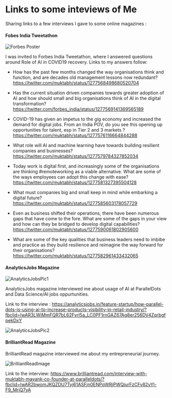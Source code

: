 # Links to some inteviews of Me

Sharing links to a few interviews I gave to some online magazines :

#### Fobes India Tweetathon

![Forbes Poster]()

I was invited to Forbes India Tweetathon, where I answered questions around Role of AI in COVID19 recovery. Links to my answers follow:

* How has the past few months changed the way organisations think and function, and are decades old management lessons now redundant? https://twitter.com/muktabh/status/1277568498680520704

* Has the current situation driven companies towards greater adoption of AI and how should small and big organisations think of AI in the digital transformation? https://twitter.com/forbes_india/status/1277569141369565189

* COVID-19 has given an impetus to the gig economy and increased the demand for digital jobs. From an India POV, do you see this opening up opportunities for talent, esp in Tier 2 and 3 markets ?  https://twitter.com/muktabh/status/1277576116664844288

* What role will AI and machine learning have towards building resilient companies and businesses?  https://twitter.com/muktabh/status/1277579784327852034

* Today work is digital first, and increasingly some of the organisations are thinking #remoteworking as a viable alternative. What are some of the ways employees can adopt this change with ease?  https://twitter.com/muktabh/status/1277581327395504128

* What must companies big and small keep in mind while embarking a digital future?   https://twitter.com/muktabh/status/1277585603178057729

* Even as business shifted their operations, there have been numerous gaps that have come to the fore. What are some of the gaps in your view and how can they be bridged to develop digital capabilities? https://twitter.com/muktabh/status/1277590061802905600

* What are some of the key qualities that business leaders need to imbibe and practice as they build resilience and reimagine the way forward for their organisations? https://twitter.com/muktabh/status/1277582961433432065

#### AnalyticsJobs Magazine

![AnalyticsJobsPic1]({{site.baseurl}}/images/AJ1.jpg)

AnalyticsJobs magazine interviewed me about usage of AI at ParallelDots and Data Science/AI jobs oppurtunities.

Link to the interview : https://analyticsjobs.in/feature-startup/how-parallel-dots-is-using-ai-to-increase-products-visibility-in-retail-industry/?fbclid=IwAR3LWiMmFQR7bL62Fvrl5a_LC0PF1rnGAZ67Ag8er256DV4ZqrbgfpekDxY

![AnalyticsJobsPic2]({{site.baseurl}}/images/AJ2.jpg)

#### BrilliantRead Magazine

BrilliantRead magazine interviewed me about my entrepreneurial journey.

![BrilliantReadImage]({{site.baseurl}}/images/BR.png)

Link to the interview: https://www.brilliantread.com/interview-with-muktabh-mayank-co-founder-at-paralleldots/?fbclid=IwAR2bwomJKQZDU7Tyj61ASFjn0ENPqWRjPWQjurFzCFv82yYl-F9_MriQ7yA
